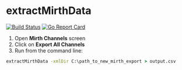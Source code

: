 # extractMirthData
[![Build Status](https://travis-ci.org/speedyhoon/extractMirthData.svg?branch=master)](https://travis-ci.org/speedyhoon/extractMirthData)
[![Go Report Card](https://goreportcard.com/badge/github.com/speedyhoon/extractMirthData)](https://goreportcard.com/report/github.com/speedyhoon/extractMirthData)

1. Open **Mirth Channels** screen
2. Click on **Export All Channels**
3. Run from the command line:
```bat
extractMirthData -xmlDir C:\path_to_new_mirth_export > output.csv
```